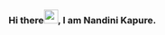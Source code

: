 ### Hi there<img src = "https://raw.githubusercontent.com/MartinHeinz/MartinHeinz/master/wave.gif" width = 25px>, I am Nandini Kapure.

<!--
<h3> Skills <img src = "https://media2.giphy.com/media/QssGEmpkyEOhBCb7e1/giphy.gif?cid=ecf05e47a0n3gi1bfqntqmob8g9aid1oyj2wr3ds3mg700bl&rid=giphy.gif" width = 32px> </h3>


![visitors](https://visitor-badge.glitch.me/badge?page_id=nandinikapure.nandinikapure)


<img height="180em" src="https://github-readme-stats.vercel.app/api?username=nandinikapure&show_icons=true&hide_border=true&&count_private=true&include_all_commits=true" />

**nandinikapure/nandinikapure** is a ✨ _special_ ✨ repository because its `README.md` (this file) appears on your GitHub profile.

Here are some ideas to get you started:

- 🔭 I’m currently working on ...
- 🌱 I’m currently learning ...
- 👯 I’m looking to collaborate on ...
- 🤔 I’m looking for help with ...
- 💬 Ask me about ...
- 📫 How to reach me: ...
- 😄 Pronouns: ...
- ⚡ Fun fact: ...
-->
